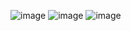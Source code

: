 ![image](https://github.com/andywhodat/partieFrontEnd/assets/77057119/55478346-56e3-447d-a128-0f701c544c02)
![image](https://github.com/andywhodat/partieFrontEnd/assets/77057119/92e144a8-3bc6-4788-836e-7a2d633926f1)
![image](https://github.com/andywhodat/partieFrontEnd/assets/77057119/47d781e6-ea9d-40a2-9491-8213e0ad6bf3)
